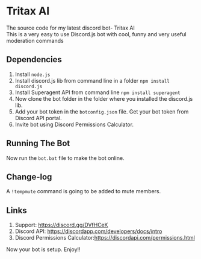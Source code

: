 # Tritax AI
The source code for my latest discord bot- Tritax AI <br>
This is a very easy to use Discord.js bot with cool, funny and very useful moderation commands
## Dependencies
1. Install ```node.js```
2. Install discord.js lib from command line in a folder ```npm install discord.js```
3. Install Superagent API from command line ```npm install superagent```
4. Now clone the bot folder in the folder where you installed the discord.js lib.
5. Add your bot token in the ```botconfig.json``` file. Get your bot token from Discord API portal.
6. Invite bot using Discord Permissions Calculator.

## Running The Bot
Now run the ```bot.bat``` file to make the bot online.

## Change-log
A ```!tempmute``` command is going to be added to mute members.

## Links
1. Support: https://discord.gg/DVfHCeK
2. Discord API: https://discordapp.com/developers/docs/intro
3. Discord Permissions Calculator:https://discordapi.com/permissions.html

Now your bot is setup. Enjoy!!
